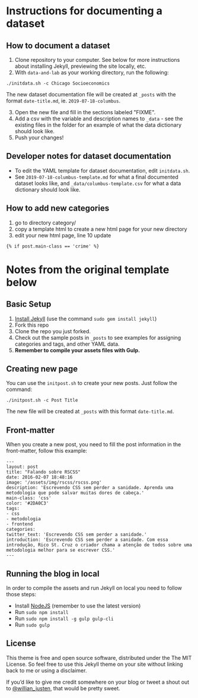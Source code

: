 # Instructions for documenting a dataset 

## How to document a dataset

1. Clone repository to your computer. See below for more instructions about
installing Jekyll, previewing the site locally, etc.
2. With `data-and-lab` as your working directory, run the following:

```
./initdata.sh -c Chicago Socioeconomics
```

The new dataset documentation file will be created at `_posts` with the format
`date-title.md`, ie. `2019-07-18-columbus`.

3. Open the new file and fill in the sections labeled "FIXME".
4. Add a csv with the variable and description names to `_data` - see the
existing files in the folder for an example of what the data dictionary should
look like.
5. Push your changes!

## Developer notes for dataset documentation

- To edit the YAML template for dataset documentation, edit `initdata.sh`.
- See `2019-07-18-columbus-template.md` for what a final documented dataset
looks like, and `_data/columbus-template.csv` for what a data dictionary should
look like.

## How to add new categories

1. go to directory category/
2. copy a template html to create a new html page for your new directory
3. edit your new html page, line 10 update
```
{% if post.main-class == 'crime' %}
```

# Notes from the original template below

## Basic Setup

1. [Install Jekyll](http://jekyllrb.com) (use the command ```sudo gem install jekyll```)
2. Fork this repo
3. Clone the repo you just forked.
5. Check out the sample posts in `_posts` to see examples for assigning categories and tags, and other YAML data.
7. **Remember to compile your assets files with Gulp.**

## Creating new page

You can use the `initpost.sh` to create your new posts. Just follow the command:

```
./initpost.sh -c Post Title
```

The new file will be created at `_posts` with this format `date-title.md`.

## Front-matter

When you create a new post, you need to fill the post information in the front-matter, follow this example:

```
---
layout: post
title: "Falando sobre RSCSS"
date: 2016-02-07 18:48:16
image: '/assets/img/rscss/rscss.png'
description: 'Escrevendo CSS sem perder a sanidade. Aprenda uma metodologia que pode salvar muitas dores de cabeça.'
main-class: 'css'
color: '#2DA0C3'
tags:
- css
- metodologia
- frontend
categories:
twitter_text: 'Escrevendo CSS sem perder a sanidade.'
introduction: 'Escrevendo CSS sem perder a sanidade. Com essa introdução, Rico St. Cruz o criador chama a atenção de todos sobre uma metodologia melhor para se escrever CSS.'
---
```

## Running the blog in local

In order to compile the assets and run Jekyll on local you need to follow those steps:

- Install [NodeJS](https://nodejs.org/) (remember to use the latest version)
- Run `sudo npm install`
- Run `sudo npm install -g gulp gulp-cli`
- Run `sudo gulp`


## License

This theme is free and open source software, distributed under the The MIT License. So feel free to use this Jekyll theme on your site without linking back to me or using a disclaimer.

If you’d like to give me credit somewhere on your blog or tweet a shout out to [@willian_justen](https://twitter.com/willian_justen), that would be pretty sweet.
